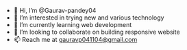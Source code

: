 - 👋 Hi, I’m @Gaurav-pandey04
- 👀 I’m interested in trying new and various technology
- 🌱 I’m currently learning web development
- 💞️ I’m looking to collaborate on building responsive website
- 📫 Reach me at gauravp041104@gmail.com

<!---
Gaurav-pandey04/Gaurav-pandey04 is a ✨ special ✨ repository because its `README.md` (this file) appears on your GitHub profile.
You can click the Preview link to take a look at your changes.
--->
